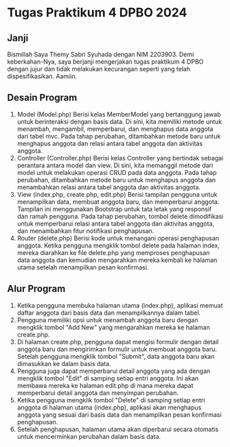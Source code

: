 # Tugas Praktikum 4 DPBO 2024

## Janji

Bismillah
Saya Themy Sabri Syuhada dengan NIM 2203903. Demi keberkahan-Nya, saya berjanji mengerjakan tugas praktikum 4 DPBO dengan jujur dan tidak melakukan kecurangan seperti yang telah dispesifikasikan.
Aamiin.

## Desain Program

1. Model (Model.php)
   Berisi kelas MemberModel yang bertanggung jawab untuk berinteraksi dengan basis data. Di sini, kita memiliki metode untuk menambah, mengambil, memperbarui, dan menghapus data anggota dari tabel mvc. Pada tahap perubahan, ditambahkan metode baru untuk menghapus anggota dan relasi antara tabel anggota dan aktivitas anggota.
2. Controller (Controller.php)
   Berisi kelas Controller yang bertindak sebagai perantara antara model dan view. Di sini, kita memanggil metode dari model untuk melakukan operasi CRUD pada data anggota. Pada tahap perubahan, ditambahkan metode baru untuk menghapus anggota dan menambahkan relasi antara tabel anggota dan aktivitas anggota.
3. View (index.php, create.php, edit.php)
   Berisi tampilan pengguna untuk menampilkan data, membuat anggota baru, dan memperbarui anggota. Tampilan ini menggunakan Bootstrap untuk tata letak yang responsif dan ramah pengguna. Pada tahap perubahan, tombol delete dimodifikasi untuk memperbarui relasi antara tabel anggota dan aktivitas anggota, dan menambahkan fitur notifikasi penghapusan.
4. Router (delete.php)
   Berisi kode untuk menangani operasi penghapusan anggota. Ketika pengguna mengklik tombol delete pada halaman index, mereka diarahkan ke file delete.php yang memproses penghapusan data anggota dan kemudian mengarahkan mereka kembali ke halaman utama setelah menampilkan pesan konfirmasi.

## Alur Program

1. Ketika pengguna membuka halaman utama (index.php), aplikasi memuat daftar anggota dari basis data dan menampilkannya dalam tabel.
2. Pengguna memiliki opsi untuk menambah anggota baru dengan mengklik tombol "Add New" yang mengarahkan mereka ke halaman create.php.
3. Di halaman create.php, pengguna dapat mengisi formulir dengan detail anggota baru dan mengirimkan formulir untuk membuat anggota baru. Setelah pengguna mengklik tombol "Submit", data anggota baru akan dimasukkan ke dalam basis data.
4. Pengguna juga dapat memperbarui detail anggota yang ada dengan mengklik tombol "Edit" di samping setiap entri anggota. Ini akan membawa mereka ke halaman edit.php di mana mereka dapat memperbarui detail anggota dan menyimpan perubahan.
5. Ketika pengguna mengklik tombol "Delete" di samping setiap entri anggota di halaman utama (index.php), aplikasi akan menghapus anggota yang sesuai dari basis data dan menampilkan pesan konfirmasi penghapusan.
6. Setelah penghapusan, halaman utama akan diperbarui secara otomatis untuk mencerminkan perubahan dalam basis data.
